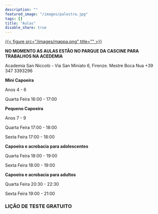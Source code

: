 ```yaml
---
description: ""
featured_image: "/images/palestra.jpg"
tags: []
title: "Aulas"
disable_share: true
---
```


[{{< figure src="/images/mappa.png" title="" >}}](https://www.openstreetmap.org/note/new?lat=43.76393&lon=11.26131#map=19/43.76383/11.26202&layers=N)

**NO MOMENTO AS AULAS ESTÃO NO PARQUE DA CASCINE PARA TRABALHOS NA ACEDEMIA**

Academia San Niccolò - Via San Miniato 6, Firenze.
Mestre Boca Nua +39 347 3393296

**Mini Capoeira**

Anos 4 - 6

Quarta Feira  16:00 - 17:00 

**Pequeno Capoeira**

Anos 7 - 9

Quarta Feira  17:00 - 18:00

Sexta Feira	    17:00 - 18:00

**Capoeira e acrobacia para adolescentes**

Quarta Feira  18:00 - 19:00

Sexta Feira	    18:00 - 19:00


**Capoeira e acrobacia para adultos**

Quarta Feira  20:30 - 22:30

Sexta Feira	    19:00 - 21:00

### LIÇÃO DE TESTE GRATUITO
